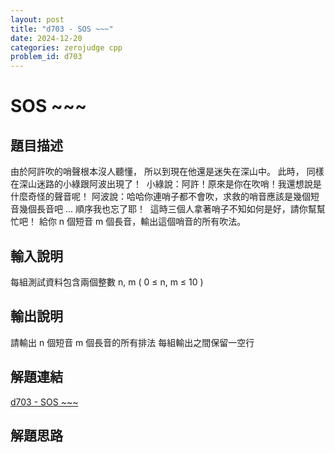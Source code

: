 ```yaml
---
layout: post
title: "d703 - SOS ~~~"
date: 2024-12-20
categories: zerojudge cpp
problem_id: d703
---
```


# SOS ~~~

## 題目描述

由於阿許吹的哨聲根本沒人聽懂， 所以到現在他還是迷失在深山中。 此時， 同樣在深山迷路的小綠跟阿波出現了！  小綠說：阿許！原來是你在吹哨！我還想說是什麼奇怪的聲音呢！ 阿波說：哈哈你連哨子都不會吹，求救的哨音應該是幾個短音幾個長音吧 ... 順序我也忘了耶！  這時三個人拿著哨子不知如何是好，請你幫幫忙吧！ 給你 n 個短音 m 個長音，輸出這個哨音的所有吹法。

## 輸入說明

每組測試資料包含兩個整數 n, m ( 0 ≤ n, m ≤ 10 )

## 輸出說明

請輸出 n 個短音 m 個長音的所有排法 每組輸出之間保留一空行

## 解題連結

[d703 - SOS ~~~](https://zerojudge.tw/ShowProblem?problemid=d703)

## 解題思路

